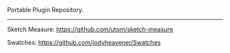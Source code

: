 Portable Plugin Repository.

- - -

Sketch Measure: https://github.com/utom/sketch-measure

Swatches: https://github.com/jodyheavener/Swatches
